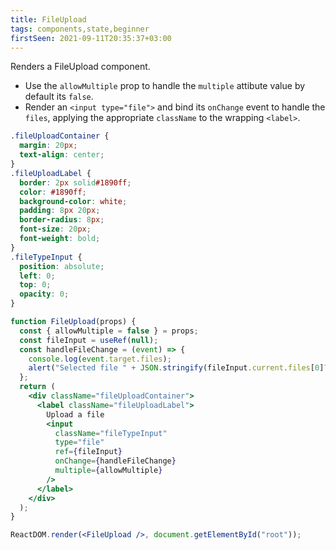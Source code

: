 ```yaml
---
title: FileUpload
tags: components,state,beginner
firstSeen: 2021-09-11T20:35:37+03:00
---
```


Renders a FileUpload component.

- Use the `allowMultiple` prop to handle the `multiple` attibute value by default its `false`.
- Render an `<input type="file">` and bind its `onChange` event to handle the `files`, applying the appropriate `className` to the wrapping `<label>`.

```css
.fileUploadContainer {
  margin: 20px;
  text-align: center;
}
.fileUploadLabel {
  border: 2px solid#1890ff;
  color: #1890ff;
  background-color: white;
  padding: 8px 20px;
  border-radius: 8px;
  font-size: 20px;
  font-weight: bold;
}
.fileTypeInput {
  position: absolute;
  left: 0;
  top: 0;
  opacity: 0;
}
```

```jsx
function FileUpload(props) {
  const { allowMultiple = false } = props;
  const fileInput = useRef(null);
  const handleFileChange = (event) => {
    console.log(event.target.files);
    alert("Selected file " + JSON.stringify(fileInput.current.files[0]?.name));
  };
  return (
    <div className="fileUploadContainer">
      <label className="fileUploadLabel">
        Upload a file
        <input
          className="fileTypeInput"
          type="file"
          ref={fileInput}
          onChange={handleFileChange}
          multiple={allowMultiple}
        />
      </label>
    </div>
  );
}
```

```jsx
ReactDOM.render(<FileUpload />, document.getElementById("root"));
```
